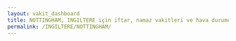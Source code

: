```yaml
---
layout: vakit_dashboard
title: NOTTINGHAM, INGILTERE için iftar, namaz vakitleri ve hava durumu - ilçe/eyalet seç
permalink: /INGILTERE/NOTTINGHAM/
---
```


<script type="text/javascript">
  var GLOBAL_COUNTRY = 'INGILTERE';
  var GLOBAL_CITY = 'NOTTINGHAM';
  var GLOBAL_STATE = '';
  var lat = 72;
  var lon = 21;
</script>
